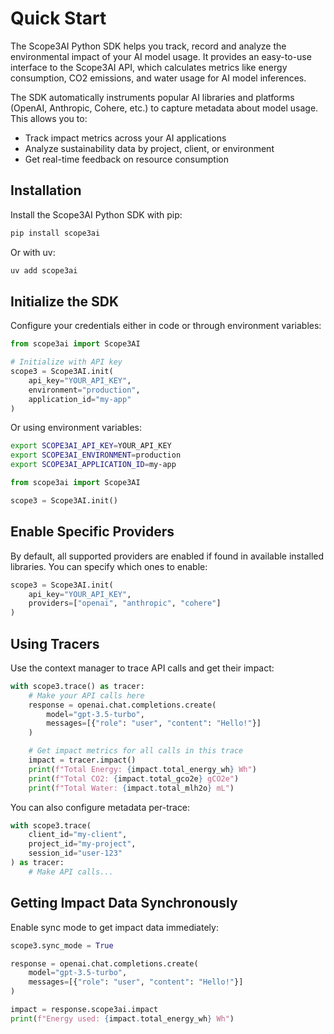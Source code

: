 # Quick Start

The Scope3AI Python SDK helps you track, record and analyze the environmental
impact of your AI model usage. It provides an easy-to-use interface to the
Scope3AI API, which calculates metrics like energy consumption, CO2 emissions,
and water usage for AI model inferences.

The SDK automatically instruments popular AI libraries and platforms (OpenAI,
Anthropic, Cohere, etc.) to capture metadata about model usage. This allows you
to:

- Track impact metrics across your AI applications
- Analyze sustainability data by project, client, or environment
- Get real-time feedback on resource consumption

## Installation

Install the Scope3AI Python SDK with pip:

```bash
pip install scope3ai
```

Or with uv:

```bash
uv add scope3ai
```

## Initialize the SDK

Configure your credentials either in code or through environment variables:

```python
from scope3ai import Scope3AI

# Initialize with API key
scope3 = Scope3AI.init(
    api_key="YOUR_API_KEY",
    environment="production",
    application_id="my-app"
)
```

Or using environment variables:

```bash
export SCOPE3AI_API_KEY=YOUR_API_KEY
export SCOPE3AI_ENVIRONMENT=production
export SCOPE3AI_APPLICATION_ID=my-app
```

```python
from scope3ai import Scope3AI

scope3 = Scope3AI.init()
```

## Enable Specific Providers

By default, all supported providers are enabled if found in available installed
libraries. You can specify which ones to enable:

```python
scope3 = Scope3AI.init(
    api_key="YOUR_API_KEY",
    providers=["openai", "anthropic", "cohere"]
)
```

## Using Tracers

Use the context manager to trace API calls and get their impact:

```python
with scope3.trace() as tracer:
    # Make your API calls here
    response = openai.chat.completions.create(
        model="gpt-3.5-turbo",
        messages=[{"role": "user", "content": "Hello!"}]
    )

    # Get impact metrics for all calls in this trace
    impact = tracer.impact()
    print(f"Total Energy: {impact.total_energy_wh} Wh")
    print(f"Total CO2: {impact.total_gco2e} gCO2e")
    print(f"Total Water: {impact.total_mlh2o} mL")
```

You can also configure metadata per-trace:

```python
with scope3.trace(
    client_id="my-client",
    project_id="my-project",
    session_id="user-123"
) as tracer:
    # Make API calls...
```

## Getting Impact Data Synchronously

Enable sync mode to get impact data immediately:

```python
scope3.sync_mode = True

response = openai.chat.completions.create(
    model="gpt-3.5-turbo",
    messages=[{"role": "user", "content": "Hello!"}]
)

impact = response.scope3ai.impact
print(f"Energy used: {impact.total_energy_wh} Wh")
```
